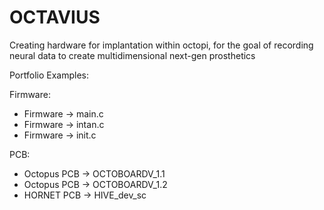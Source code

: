 # OCTAVIUS
Creating hardware for implantation within octopi, for the goal of recording neural data to create multidimensional next-gen prosthetics


Portfolio Examples:

Firmware:
- Firmware -> main.c
- Firmware -> intan.c
- Firmware -> init.c

PCB:
- Octopus PCB -> OCTOBOARDV_1.1
- Octopus PCB -> OCTOBOARDV_1.2
- HORNET PCB -> HIVE_dev_sc
